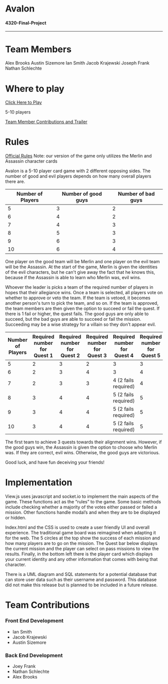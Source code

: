 # Avalon
#### 4320-Final-Project
---
# Team Members
Alex Brooks
Austin Sizemore
Ian Smith
Jacob Krajewski
Joseph Frank
Nathan Schlechte

# Where to play
[Click Here to Play](https://josephmfrank.com)

5-10 players

[Team Member Contributions and Trailer](https://www.youtube.com/watch?v=hFSwJDGHnxs)

# Rules

[Official Rules](http://www.skiptherulebook.com/2016/09/18/avalon/)
Note: our version of the game only utilizes the Merlin and Assassin character cards

Avalon is a 5-10 player card game with 2 different opposing sides. The number of good and evil players depends on how many overall players there are.

| Number of Players | Number of good guys | Number of bad guys |
| ----------------- | ------------------- | ------------------ |
| 5 | 3 | 2 |
| 6 | 4 | 2 |
| 7 | 4 | 3 |
| 8 | 5 | 3 |
| 9 | 6 | 3 |
| 10 | 6 | 4 |

One player on the good team will be Merlin and one player on the evil team will be the Assassin. At the start of the game, Merlin is given the identities of the evil characters, but he can't give away the fact that he knows this, because if the Assassin is able to learn who Merlin was, evil wins.

Whoever the leader is picks a team of the required number of players in hopes that their allegiance wins. Once a team is selected, all players vote on whether to approve or veto the team. If the team is vetoed, it becomes another person's turn to pick the team, and so on. If the team is approved, the team members are then given the option to succeed or fail the quest. If there is 1 fail or higher, the quest fails. The good guys are only able to succeed, but the bad guys are able to succeed or fail the mission. Succeeding may be a wise strategy for a villain so they don't appear evil.

| Number of Players | Required number for Quest 1 | Required number for Quest 2 | Required number for Quest 3 | Required number for Quest 4 | Required number for Quest 5 |
| ----------------- | ------------------- | ------------------ | ------ | --- | ---- |
| 5 | 2 | 3 | 2 | 3 | 3 | 
| 6 | 2 | 3 | 4 | 3 | 4 |
| 7 | 2 | 3 | 3 | 4 (2 fails required) | 4 |
| 8 | 3 | 4 | 4 | 5 (2 fails required) | 5 |
| 9 | 3 | 4 | 4 | 5 (2 fails required) | 5 |
| 10 | 3 | 4 | 4 | 5 (2 fails required) | 5 |

The first team to achieve 3 quests towards their alignment wins. However, if the good guys win, the Assassin is given the option to choose who Merlin was. If they are correct, evil wins. Otherwise, the good guys are victorious.

Good luck, and have fun deceiving your friends!

# Implementation
View.js uses javascript and socket.io to implement the main aspects of the game.  These functions act as the “rules” to the game.  Some basic methods include checking whether a majority of the votes either passed or failed a mission.  Other functions handle modal’s and when they are to be displayed or hidden.

Index.html and the CSS is used to create a user friendly UI and overall experience.  The traditional game board was reimagined when adapting it for the web.  The 5 circles at the top show the success of each mission and how many players are to go on the mission.  The Quest bar below displays the current mission and the player can select on pass missions to view the results.  Finally, in the bottom left there is the player card which displays your current identity and any other information that comes with being that character.

There is a UML diagram and SQL statements for a potential database that can store user data such as their username and password.  This database did not make this release but is planned to be included in a future release.

# Team Contributions

### Front End Development
- Ian Smith
- Jacob Krajewski
- Austin Sizemore

### Back End Development
- Joey Frank
- Nathan Schlechte
- Alex Brooks
